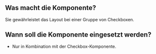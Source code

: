 
## Was macht die Komponente?
Sie gewährleistet das Layout bei einer Gruppe von Checkboxen.

## Wann soll die Komponente eingesetzt werden?
* Nur in Kombination mit der Checkbox-Komponente.
